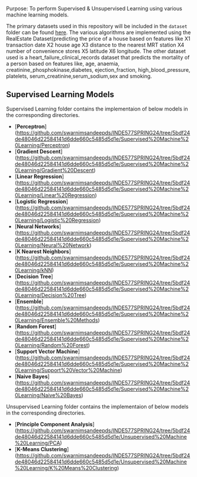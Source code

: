 Purpose: To perform Supervised & Unsupervised Learning using various machine learning models. 

The primary datasets used in this repository will be included in the `dataset` folder can be found [here](https://github.com/swarnimsandeepds/INDE577SPRING24/tree/5bdf24de48046d22584141d6dde660c5485d5d1e/DATASET).
The various algorithms are implemented using the RealEstate Dataset(predicting the price of a house based on features like  X1 transaction date	X2 house age	X3 distance to the nearest MRT station	X4 number of convenience stores	X5 latitude	X6 longitude. 
The other dataset used is a heart_failure_clinical_records dataset that predicts the mortality of a person based on features like, age, anaemia, creatinine_phosphokinase,diabetes, ejection_fraction, high_blood_pressure, platelets, serum_creatinine,serum_sodium,sex and smoking.

## Supervised Learning Models

Supervised Learning folder contains the implementaion of below models in the corresponding directories.
- [**Perceptron**] (https://github.com/swarnimsandeepds/INDE577SPRING24/tree/5bdf24de48046d22584141d6dde660c5485d5d1e/Supervised%20Machine%20Learning/Perceptron)
- [**Gradient Descent**] (https://github.com/swarnimsandeepds/INDE577SPRING24/tree/5bdf24de48046d22584141d6dde660c5485d5d1e/Supervised%20Machine%20Learning/Gradient%20Descent)
- [**Linear Regression**] (https://github.com/swarnimsandeepds/INDE577SPRING24/tree/5bdf24de48046d22584141d6dde660c5485d5d1e/Supervised%20Machine%20Learning/Linear%20Regression)
- [**Logistic Regression**] (https://github.com/swarnimsandeepds/INDE577SPRING24/tree/5bdf24de48046d22584141d6dde660c5485d5d1e/Supervised%20Machine%20Learning/Logistic%20Regression)
- [**Neural Networks**] (https://github.com/swarnimsandeepds/INDE577SPRING24/tree/5bdf24de48046d22584141d6dde660c5485d5d1e/Supervised%20Machine%20Learning/Neural%20Network)
- [**K Nearest Neighbors**] (https://github.com/swarnimsandeepds/INDE577SPRING24/tree/5bdf24de48046d22584141d6dde660c5485d5d1e/Supervised%20Machine%20Learning/kNN)
- [**Decision Tree**] (https://github.com/swarnimsandeepds/INDE577SPRING24/tree/5bdf24de48046d22584141d6dde660c5485d5d1e/Supervised%20Machine%20Learning/Decision%20Tree)
- [**Ensemble**] (https://github.com/swarnimsandeepds/INDE577SPRING24/tree/5bdf24de48046d22584141d6dde660c5485d5d1e/Supervised%20Machine%20Learning/Ensemble%20Methods)
- [**Random Forest**] (https://github.com/swarnimsandeepds/INDE577SPRING24/tree/5bdf24de48046d22584141d6dde660c5485d5d1e/Supervised%20Machine%20Learning/Random%20Forest)
- [**Support Vector Machine**] (https://github.com/swarnimsandeepds/INDE577SPRING24/tree/5bdf24de48046d22584141d6dde660c5485d5d1e/Supervised%20Machine%20Learning/Support%20Vector%20Machine)
- [**Naive Bayes**] (https://github.com/swarnimsandeepds/INDE577SPRING24/tree/5bdf24de48046d22584141d6dde660c5485d5d1e/Supervised%20Machine%20Learning/Naive%20Bayes)

Unsupervised Learning folder contains the implementaion of below models in the corresponding directories.
- [**Principle Component Analysis**] (https://github.com/swarnimsandeepds/INDE577SPRING24/tree/5bdf24de48046d22584141d6dde660c5485d5d1e/Unsupervised%20Machine%20Learning/PCA)
- [**K-Means Clustering**] (https://github.com/swarnimsandeepds/INDE577SPRING24/tree/5bdf24de48046d22584141d6dde660c5485d5d1e/Unsupervised%20Machine%20Learning/K%20Means%20Clustering)
